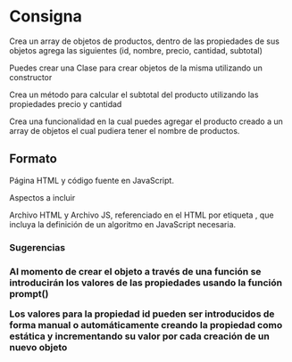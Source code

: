 <h1>Consigna</h1>

Crea un array de objetos de productos, dentro de las propiedades de sus objetos agrega las siguientes (id, nombre, precio, cantidad, subtotal)

Puedes crear una Clase para crear objetos de la misma utilizando un constructor

Crea un método para calcular el subtotal del producto utilizando las propiedades precio y cantidad

Crea una funcionalidad en la cual puedes agregar el producto creado a un array de objetos el cual pudiera tener el nombre de productos.

<h2>Formato</h2>

Página HTML y código fuente en JavaScript.

Aspectos a incluir

Archivo HTML y Archivo JS, referenciado en el HTML por etiqueta <script src="js/miarchivo.js"></script>, que incluya la definición de un algoritmo en JavaScript necesaria.

<h3>Sugerencias<h3>

Al momento de crear el objeto a través de una función se introducirán los valores de las propiedades usando la función prompt()

Los valores para la propiedad id pueden ser introducidos de forma manual o automáticamente creando la propiedad como estática y incrementando su valor por cada creación de un nuevo objeto
